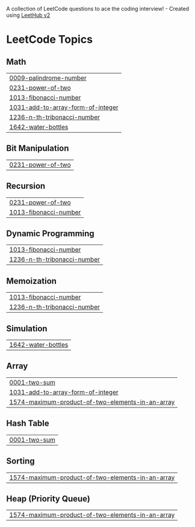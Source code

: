 A collection of LeetCode questions to ace the coding interview! - Created using [LeetHub v2](https://github.com/arunbhardwaj/LeetHub-2.0)
<!---LeetCode Topics Start-->
# LeetCode Topics
## Math
|  |
| ------- |
| [0009-palindrome-number](https://github.com/lawpandit6/Leet-code-Problems-and-Solution/tree/master/0009-palindrome-number) |
| [0231-power-of-two](https://github.com/lawpandit6/Leet-code-Problems-and-Solution/tree/master/0231-power-of-two) |
| [1013-fibonacci-number](https://github.com/lawpandit6/Leet-code-Problems-and-Solution/tree/master/1013-fibonacci-number) |
| [1031-add-to-array-form-of-integer](https://github.com/lawpandit6/Leet-code-Problems-and-Solution/tree/master/1031-add-to-array-form-of-integer) |
| [1236-n-th-tribonacci-number](https://github.com/lawpandit6/Leet-code-Problems-and-Solution/tree/master/1236-n-th-tribonacci-number) |
| [1642-water-bottles](https://github.com/lawpandit6/Leet-code-Problems-and-Solution/tree/master/1642-water-bottles) |
## Bit Manipulation
|  |
| ------- |
| [0231-power-of-two](https://github.com/lawpandit6/Leet-code-Problems-and-Solution/tree/master/0231-power-of-two) |
## Recursion
|  |
| ------- |
| [0231-power-of-two](https://github.com/lawpandit6/Leet-code-Problems-and-Solution/tree/master/0231-power-of-two) |
| [1013-fibonacci-number](https://github.com/lawpandit6/Leet-code-Problems-and-Solution/tree/master/1013-fibonacci-number) |
## Dynamic Programming
|  |
| ------- |
| [1013-fibonacci-number](https://github.com/lawpandit6/Leet-code-Problems-and-Solution/tree/master/1013-fibonacci-number) |
| [1236-n-th-tribonacci-number](https://github.com/lawpandit6/Leet-code-Problems-and-Solution/tree/master/1236-n-th-tribonacci-number) |
## Memoization
|  |
| ------- |
| [1013-fibonacci-number](https://github.com/lawpandit6/Leet-code-Problems-and-Solution/tree/master/1013-fibonacci-number) |
| [1236-n-th-tribonacci-number](https://github.com/lawpandit6/Leet-code-Problems-and-Solution/tree/master/1236-n-th-tribonacci-number) |
## Simulation
|  |
| ------- |
| [1642-water-bottles](https://github.com/lawpandit6/Leet-code-Problems-and-Solution/tree/master/1642-water-bottles) |
## Array
|  |
| ------- |
| [0001-two-sum](https://github.com/lawpandit6/Leet-code-Problems-and-Solution/tree/master/0001-two-sum) |
| [1031-add-to-array-form-of-integer](https://github.com/lawpandit6/Leet-code-Problems-and-Solution/tree/master/1031-add-to-array-form-of-integer) |
| [1574-maximum-product-of-two-elements-in-an-array](https://github.com/lawpandit6/Leet-code-Problems-and-Solution/tree/master/1574-maximum-product-of-two-elements-in-an-array) |
## Hash Table
|  |
| ------- |
| [0001-two-sum](https://github.com/lawpandit6/Leet-code-Problems-and-Solution/tree/master/0001-two-sum) |
## Sorting
|  |
| ------- |
| [1574-maximum-product-of-two-elements-in-an-array](https://github.com/lawpandit6/Leet-code-Problems-and-Solution/tree/master/1574-maximum-product-of-two-elements-in-an-array) |
## Heap (Priority Queue)
|  |
| ------- |
| [1574-maximum-product-of-two-elements-in-an-array](https://github.com/lawpandit6/Leet-code-Problems-and-Solution/tree/master/1574-maximum-product-of-two-elements-in-an-array) |
<!---LeetCode Topics End-->